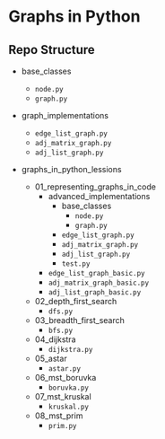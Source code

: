 # Graphs in Python 

## Repo Structure
- base_classes
    - `node.py`
    - `graph.py`

- graph_implementations
    - `edge_list_graph.py`
    - `adj_matrix_graph.py`
    - `adj_list_graph.py`

- graphs_in_python_lessions
    - 01_representing_graphs_in_code
        - advanced_implementations
            - base_classes
                - `node.py`
                - `graph.py`
            - `edge_list_graph.py`
            - `adj_matrix_graph.py`
            - `adj_list_graph.py`
            - `test.py`
        - `edge_list_graph_basic.py`
        - `adj_matrix_graph_basic.py`
        - `adj_list_graph_basic.py`
    - 02_depth_first_search
        - `dfs.py`
    - 03_breadth_first_search
        - `bfs.py`
    - 04_dijkstra
        - `dijkstra.py`
    - 05_astar
        - `astar.py`
    - 06_mst_boruvka
        - `boruvka.py`
    - 07_mst_kruskal
        - `kruskal.py`
    - 08_mst_prim
        - `prim.py`